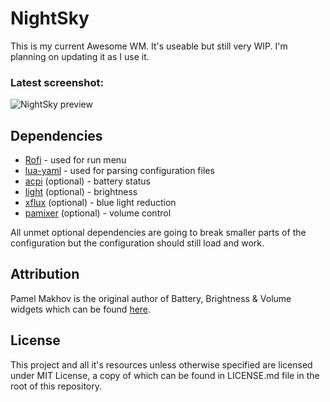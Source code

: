 # NightSky

This is my current Awesome WM. It's useable but still very WIP. I'm planning on
updating it as I use it.

### Latest screenshot:
![NightSky preview](https://i.imgur.com/k6b31js.png)

## Dependencies

- [Rofi](https://github.com/DaveDavenport/rofi/) - used for run menu
- [lua-yaml](http://luaforge.net/projects/yaml/) - used for parsing configuration files
- [acpi](https://sourceforge.net/projects/acpiclient/files/acpiclient/) (optional) - battery status
- [light](https://github.com/haikarainen/light) (optional) - brightness
- [xflux](https://justgetflux.com/) (optional) - blue light reduction
- [pamixer](https://github.com/cdemoulins/pamixer) (optional) - volume control

All unmet optional dependencies are going to break smaller parts of
the configuration but the configuration should still load and work.

## Attribution

Pamel Makhov is the original author of Battery, Brightness & Volume widgets
which can be found [here](https://github.com/streetturtle/awesome-wm-widgets/tree/master/volumearc-widget).

## License

This project and all it's resources unless otherwise specified are licensed
under MIT License, a copy of which can be found in LICENSE.md file in the root
of this repository.
